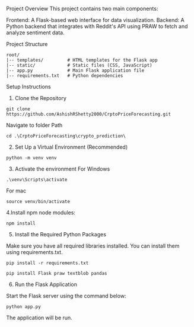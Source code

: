 Project Overview
This project contains two main components:

Frontend: A Flask-based web interface for data visualization.
Backend: A Python backend that integrates with Reddit's API using PRAW to fetch and analyze sentiment data.

Project Structure
```
root/
|-- templates/         # HTML templates for the Flask app
|-- static/            # Static files (CSS, JavaScript)
|-- app.py             # Main Flask application file
|-- requirements.txt   # Python dependencies
```

Setup Instructions
1. Clone the Repository
```   
git clone https://github.com/AshishRShetty2000/CrptoPriceForecasting.git
```

Navigate to folder Path
```
cd .\CrptoPriceForecasting\crypto_prediction\
```
2. Set Up a Virtual Environment (Recommended)
```
python -m venv venv
```
3. Activate the environment
For Windows
```
.\venv\Scripts\activate
```
For mac
```
source venv/bin/activate
```
4.Install npm node modules:
```
npm install
```
5. Install the Required Python Packages

Make sure you have all required libraries installed. You can install them using requirements.txt.
```
pip install -r requirements.txt

pip install Flask praw textblob pandas
```
6. Run the Flask Application

Start the Flask server using the command below:
```
python app.py
```
The application will be run.
